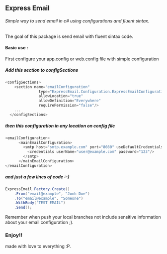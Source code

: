 ## Express Email

###### Simple way to send email in c# using configurations and fluent sintax.

The goal of this package is send email with fluent sintax code.

#### Basic use :

First configure your app.config or web.config file with simple configuration

##### Add this section to configSections
```cs
<configSections>
    <section name="emailConfiguration"
               type="ExpressEmail.Configuration.ExpressEmailConfiguration, ExpressEmail"
               allowLocation="true"
               allowDefinition="Everywhere"
               requirePermission="false"/>
    ...
  </configSections>
```

##### then this configuration in any location on config file
```cs
<emailConfiguration>   
      <mainEmailConfiguration>
        <smtp host="smtp.example.com" port="8080" useDefaultCredentials="false" enableSsl="true">
          <credentials userName="user@example.com" password="123"/>
        </smtp>
      </mainEmailConfiguration>
</emailConfiguration>
```

##### and just a few lines of code :-)

```cs
ExpressEmail.Factory.Create()
	.From("email@example", "Jonh Doe")
	.To("email@example", "Someone")
	.WithBody("TEST EMAIL")
	.Send();
```

Remember when push your local branches not include sensitive information about your email configuration ;).

### Enjoy!!

made with love to everything :P.

